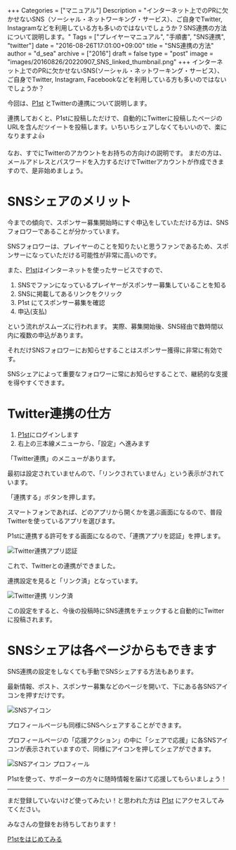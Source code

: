 +++
Categories = ["マニュアル"]
Description = "インターネット上でのPRに欠かせないSNS（ソーシャル・ネットワーキング・サービス）、ご自身でTwitter, Instagramなどを利用している方も多いのではないでしょうか？SNS連携の方法について説明します。"
Tags = ["プレイヤーマニュアル", "手順書", "SNS連携", "twitter"]
date = "2016-08-26T17:01:00+09:00"
title = "SNS連携の方法"
author = "d_sea"
archive = ["2016"]
draft = false
type = "post"
image = "images/20160826/20220907_SNS_linked_thumbnail.png"
+++
インターネット上でのPRに欠かせないSNS(ソーシャル・ネットワーキング・サービス）、ご自身でTwitter, Instagram, Facebookなどを利用している方も多いのではないでしょうか？

今回は、[P1st][p1st_site] とTwitterの連携について説明します。

連携しておくと、P1stに投稿しただけで、自動的にTwitterに投稿したページのURLを含んだツイートを投稿します。いちいちシェアしなくてもいいので、楽になりますよ👍

なお、すでにTwitterのアカウントをお持ちの方向けの説明です。
まだの方は、メールアドレスとパスワードを入力するだけでTwitterアカウントが作成できますので、是非始めましょう。

# SNSシェアのメリット

今までの傾向で、スポンサー募集開始時にすぐ申込をしていただける方は、SNSフォロワーであることが分かっています。

SNSフォロワーは、プレイヤーのことを知りたいと思うファンであるため、スポンサーになっていただける可能性が非常に高いのです。

また、[P1st][p1st_site]はインターネットを使ったサービスですので、

1. SNSでファンになっているプレイヤーがスポンサー募集していることを知る
1. SNSに掲載してあるリンクをクリック
1. P1st にてスポンサー募集を確認
1. 申込(支払)

という流れがスムーズに行われます。
実際、募集開始後、SNS経由で数時間以内に複数の申込があります。

それだけSNSフォロワーにお知らせすることはスポンサー獲得に非常に有効です。

SNSシェアによって重要なフォロワーに常にお知らせすることで、継続的な支援を得やすくできます。

# Twitter連携の仕方

1. [P1st][p1st_site]にログインします
1. 右上の三本線メニューから、「設定」へ進みます

「Twitter連携」のメニューがあります。

最初は設定されていませんので、「リンクされていません」という表示がされています。

「連携する」ボタンを押します。

スマートフォンであれば、どのアプリから開くかを選ぶ画面になるので、普段Twitterを使っているアプリを選びます。

P1stに連携する許可をする画面になるので、「連携アプリを認証」を押します。

![Twitter連携アプリ認証](images/20160826/20220907_screenshot_twitter_auth.png)

これで、Twitterとの連携ができました。

連携設定を見ると「リンク済」となっています。

![Twitter連携 リンク済](images/20160826/20200907_screenshot_twitter_setting_linked.png)

この設定をすると、今後の投稿時にSNS連携をチェックすると自動的にTwitterに投稿されます。

# SNSシェアは各ページからもできます

SNS連携の設定をしなくても手動でSNSシェアする方法もあります。

最新情報、ポスト、スポンサー募集などのページを開いて、下にある各SNSアイコンを押すだけです。

![SNSアイコン](images/20160826/20220907_screenshot_sns_icons_share.png)

プロフィールページも同様にSNSへシェアすることができます。

プロフィールページの「応援アクション」の中に「シェアで応援」に各SNSアイコンが表示されていますので、同様にアイコンを押してシェアができます。

![SNSアイコン プロフィール](images/20160826/20220907_screenshot_sns_icons_share_profile.png)

P1stを使って、サポーターの方々に随時情報を届けて応援してもらいましょう！

<hr>

まだ登録していないけど使ってみたい！と思われた方は [P1st][p1st_site] にアクセスしてみてください。

みなさんの登録をお待ちしております！

<a href="https://players1.st/">
  <div class="primary-button">
    P1stをはじめてみる
  </div>
</a>

[p1st_site]: https://players1.st
